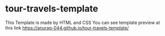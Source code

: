 # tour-travels-template
This Template is made by HTML and CSS 
You can see template preview at this link
https://anurag-044.github.io/tour-travels-template/
